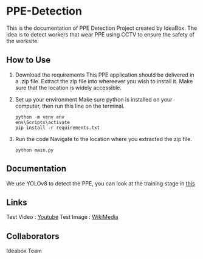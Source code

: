 # PPE-Detection
This is the documentation of PPE Detection Project created by IdeaBox. The idea is to detect workers that wear PPE using CCTV to ensure the safety of the worksite.

## How to Use
1. Download the requirements
   This PPE application should be delivered in a .zip file. Extract the zip file into whereever you wish to install it. Make sure that the location is widely accessible.
   
3. Set up your environment
   Make sure python is installed on your computer, then run this line on the terminal.
   
   ```
   python -m venv env
   env\Scripts\activate
   pip install -r requirements.txt
   ```
5. Run the code
   Navigate to the location where you extracted the zip file.
   
   ```
   python main.py
   ``` 
## Documentation
We use YOLOv8 to detect the PPE, you can look at the training stage in [this](https://colab.research.google.com/drive/187Al1GHehgeVaiZflh95KQ1IoXRpyLQA?hl=id#scrollTo=u1a7Fk2T5ZGo)

## Links
Test Video : [Youtube](https://www.youtube.com/watch?v=s1n6nBhVzdo)
Test Image : [WikiMedia](https://upload.wikimedia.org/wikipedia/commons/thumb/a/a5/69_Fisk_IRT_work_vests_jeh.jpg/800px-69_Fisk_IRT_work_vests_jeh.jpg)

## Collaborators
Ideabox Team
